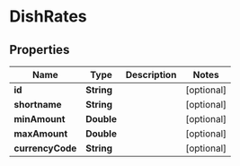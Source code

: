 
# DishRates

## Properties
Name | Type | Description | Notes
------------ | ------------- | ------------- | -------------
**id** | **String** |  |  [optional]
**shortname** | **String** |  |  [optional]
**minAmount** | **Double** |  |  [optional]
**maxAmount** | **Double** |  |  [optional]
**currencyCode** | **String** |  |  [optional]



